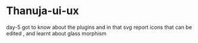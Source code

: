 # Thanuja-ui-ux
day-5
got to know about the plugins and in that svg report icons that can be edited , and learnt about glass morphism
